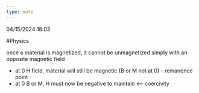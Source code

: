 ```yaml
---
type: note
---
```

04/15/2024 18:03

  #Physics 

once a material is magnetized, it cannot be unmagnetized simply with an opposite magnetic field
- at 0 H field, material will still be magnetic (B or M not at 0) - remanence point
- at 0 B or M, H must now be negative to maintain <-- coercivity